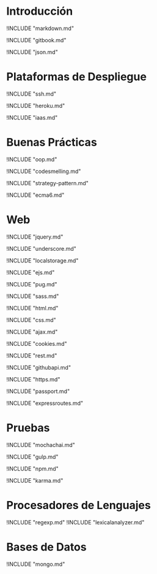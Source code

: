 # Introducción

!INCLUDE "markdown.md"

!INCLUDE "gitbook.md"

!INCLUDE "json.md"

# Plataformas de Despliegue

!INCLUDE "ssh.md"

!INCLUDE "heroku.md"

!INCLUDE "iaas.md"


# Buenas Prácticas

!INCLUDE "oop.md"

!INCLUDE "codesmelling.md"

!INCLUDE "strategy-pattern.md"

!INCLUDE "ecma6.md"

# Web

!INCLUDE "jquery.md"

!INCLUDE "underscore.md"

!INCLUDE "localstorage.md"

!INCLUDE "ejs.md"

!INCLUDE "pug.md"

!INCLUDE "sass.md"

!INCLUDE "html.md"

!INCLUDE "css.md"

!INCLUDE "ajax.md"

!INCLUDE "cookies.md"

!INCLUDE "rest.md"

!INCLUDE "githubapi.md"

!INCLUDE "https.md"

!INCLUDE "passport.md"

!INCLUDE "expressroutes.md"

# Pruebas

!INCLUDE "mochachai.md"

!INCLUDE "gulp.md"

!INCLUDE "npm.md"

!INCLUDE "karma.md"


# Procesadores de Lenguajes

!INCLUDE "regexp.md"
!INCLUDE "lexicalanalyzer.md"

# Bases de Datos

!INCLUDE "mongo.md"
